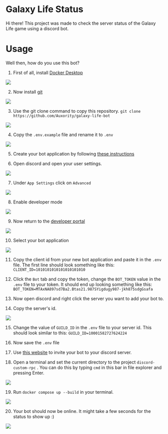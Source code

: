 # Galaxy Life Status
Hi there!
This project was made to check the server status of the Galaxy Life game using a discord bot.

# Usage
Well then, how do you use this bot?

1. First of all, install [Docker Desktop](https://docs.docker.com/get-docker/)

![](https://cdn.discordapp.com/attachments/302318511764799488/1015524407608881192/unknown.png)

2. Now install [git](https://git-scm.com/)

![](https://cdn.discordapp.com/attachments/302318511764799488/1015524569731317870/unknown.png)

3. Use the git clone command to copy this repository.
`git clone https://github.com/Auxority/galaxy-life-bot`

![](https://cdn.discordapp.com/attachments/302318511764799488/1015524882559283210/unknown.png)

4. Copy the `.env.example` file and rename it to `.env`

![](https://media.discordapp.net/attachments/302318511764799488/1015525070057254942/unknown.png)

5. Create your bot application by following [these instructions](https://discordjs.guide/preparations/setting-up-a-bot-application.html#creating-your-bot)

6. Open discord and open your user settings.

![](https://cdn.discordapp.com/attachments/302318511764799488/1015525882028363787/unknown.png)

7. Under `App Settings` click on `Advanced`

![](https://cdn.discordapp.com/attachments/302318511764799488/1015525759084933160/unknown.png)

8. Enable developer mode

![](https://media.discordapp.net/attachments/302318511764799488/1015526061301317652/unknown.png)

9. Now return to the [developer portal](https://discord.com/developers/applications)

![](https://cdn.discordapp.com/attachments/302318511764799488/1011910536134393887/unknown.png)

10. Select your bot application

![](https://media.discordapp.net/attachments/302318511764799488/1015526637397356584/unknown.png?width=721&height=277)

11. Copy the client id from your new bot application and paste it in the `.env` file. The first line should look something like this: `CLIENT_ID=1010101010101010101010`

12. Click the `Bot` tab and copy the token, change the `BOT_TOKEN` value in the `.env` file to your token. It should end up looking something like this: `BOT_TOKEN=MTAxNA897sd7Ba2.Btas21.987SYigdugy987-jkh875sdgGsafa`

13. Now open discord and right click the server you want to add your bot to.

14. Copy the server's id.

![](https://cdn.discordapp.com/attachments/302318511764799488/1015533631516725309/unknown.png)

15. Change the value of `GUILD_ID` in the `.env` file to your server id. This should look similar to this: `GUILD_ID=10001582727624224`

16. Now save the `.env` file

17. Use [this website](https://discordapi.com/permissions.html) to invite your bot to your discord server.

18. Open a terminal and set the current directory to the project `discord-custom-rpc` . You can do this by typing `cmd` in this bar in file explorer and pressing Enter.

![](https://media.discordapp.net/attachments/302318511764799488/1015527240521494528/unknown.png?width=721&height=68)

19. Run `docker compose up --build` in your terminal.

![](https://cdn.discordapp.com/attachments/302318511764799488/1015533896819036170/unknown.png)

20. Your bot should now be online. It might take a few seconds for the status to show up :)

![](https://cdn.discordapp.com/attachments/302318511764799488/1015533998405066852/unknown.png)